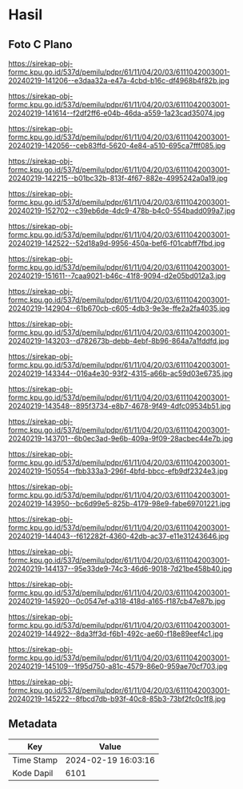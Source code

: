 # Hasil

## Foto C Plano

https://sirekap-obj-formc.kpu.go.id/537d/pemilu/pdpr/61/11/04/20/03/6111042003001-20240219-141206--e3daa32a-e47a-4cbd-b16c-df4968b4f82b.jpg

https://sirekap-obj-formc.kpu.go.id/537d/pemilu/pdpr/61/11/04/20/03/6111042003001-20240219-141614--f2df2ff6-e04b-46da-a559-1a23cad35074.jpg

https://sirekap-obj-formc.kpu.go.id/537d/pemilu/pdpr/61/11/04/20/03/6111042003001-20240219-142056--ceb83ffd-5620-4e84-a510-695ca7fff085.jpg

https://sirekap-obj-formc.kpu.go.id/537d/pemilu/pdpr/61/11/04/20/03/6111042003001-20240219-142215--b01bc32b-813f-4f67-882e-4995242a0a19.jpg

https://sirekap-obj-formc.kpu.go.id/537d/pemilu/pdpr/61/11/04/20/03/6111042003001-20240219-152702--c39eb6de-4dc9-478b-b4c0-554badd099a7.jpg

https://sirekap-obj-formc.kpu.go.id/537d/pemilu/pdpr/61/11/04/20/03/6111042003001-20240219-142522--52d18a9d-9956-450a-bef6-f01cabff7fbd.jpg

https://sirekap-obj-formc.kpu.go.id/537d/pemilu/pdpr/61/11/04/20/03/6111042003001-20240219-151611--7caa9021-b46c-41f8-9094-d2e05bd012a3.jpg

https://sirekap-obj-formc.kpu.go.id/537d/pemilu/pdpr/61/11/04/20/03/6111042003001-20240219-142904--61b670cb-c605-4db3-9e3e-ffe2a2fa4035.jpg

https://sirekap-obj-formc.kpu.go.id/537d/pemilu/pdpr/61/11/04/20/03/6111042003001-20240219-143203--d782673b-debb-4ebf-8b96-864a7a1fddfd.jpg

https://sirekap-obj-formc.kpu.go.id/537d/pemilu/pdpr/61/11/04/20/03/6111042003001-20240219-143344--016a4e30-93f2-4315-a66b-ac59d03e6735.jpg

https://sirekap-obj-formc.kpu.go.id/537d/pemilu/pdpr/61/11/04/20/03/6111042003001-20240219-143548--895f3734-e8b7-4678-9f49-4dfc09534b51.jpg

https://sirekap-obj-formc.kpu.go.id/537d/pemilu/pdpr/61/11/04/20/03/6111042003001-20240219-143701--6b0ec3ad-9e6b-409a-9f09-28acbec44e7b.jpg

https://sirekap-obj-formc.kpu.go.id/537d/pemilu/pdpr/61/11/04/20/03/6111042003001-20240219-150554--fbb333a3-296f-4bfd-bbcc-efb9df2324e3.jpg

https://sirekap-obj-formc.kpu.go.id/537d/pemilu/pdpr/61/11/04/20/03/6111042003001-20240219-143950--bc6d99e5-825b-4179-98e9-fabe69701221.jpg

https://sirekap-obj-formc.kpu.go.id/537d/pemilu/pdpr/61/11/04/20/03/6111042003001-20240219-144043--f612282f-4360-42db-ac37-e11e31243646.jpg

https://sirekap-obj-formc.kpu.go.id/537d/pemilu/pdpr/61/11/04/20/03/6111042003001-20240219-144137--95e33de9-74c3-46d6-9018-7d21be458b40.jpg

https://sirekap-obj-formc.kpu.go.id/537d/pemilu/pdpr/61/11/04/20/03/6111042003001-20240219-145920--0c0547ef-a318-418d-a165-f187cb47e87b.jpg

https://sirekap-obj-formc.kpu.go.id/537d/pemilu/pdpr/61/11/04/20/03/6111042003001-20240219-144922--8da3ff3d-f6b1-492c-ae60-f18e89eef4c1.jpg

https://sirekap-obj-formc.kpu.go.id/537d/pemilu/pdpr/61/11/04/20/03/6111042003001-20240219-145109--1f95d750-a81c-4579-86e0-959ae70cf703.jpg

https://sirekap-obj-formc.kpu.go.id/537d/pemilu/pdpr/61/11/04/20/03/6111042003001-20240219-145222--8fbcd7db-b93f-40c8-85b3-73bf2fc0c1f8.jpg


## Metadata

| Key        | Value               |
| ---------- | ------------------- |
| Time Stamp | 2024-02-19 16:03:16 |
| Kode Dapil | 6101                |



